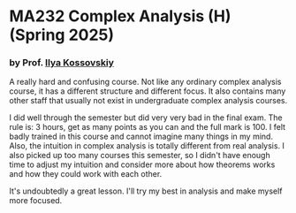 # MA232 Complex Analysis (H) (Spring 2025)

### by Prof. [Ilya Kossovskiy](https://math.sustech.edu.cn/c/kossovskiyilya)

A really hard and confusing course. Not like any ordinary complex analysis course, it has a different structure and different focus. It also contains many other staff that usually not exist in undergraduate complex analysis courses.

I did well through the semester but did very very bad in the final exam. The rule is: 3 hours, get as many points as you can and the full mark is 100. I felt badly trained in this course and cannot imagine many things in my mind. Also, the intuition in complex analysis is totally different from real analysis. I also picked up too many courses this semester, so I didn't have enough time to adjust my intuition and consider more about how theorems works and how they could work with each other.

It's undoubtedly a great lesson. I'll try my best in analysis and make myself more focused.

